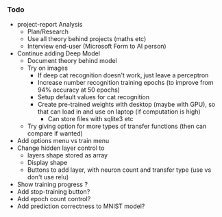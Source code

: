 ### Todo

- project-report Analysis
  - Plan/Research
  - Use all theory behind projects (maths etc)
  - Interview end-user (Microsoft Form to AI person)
- Continue adding Deep Model
  - Document theory behind model
  - Try on images
    - If deep cat recognition doesn't work, just leave a perceptron
    - Increase number recognition training epochs (to improve from 94% accuracy at 50 epochs)
    - Setup default values for cat recognition
    - Create pre-trained weights with desktop (maybe with GPU), so that can load in and use on laptop (if computation is high)
      - Can store files with sqlite3 etc
  - Try giving option for more types of transfer functions (then can compare if wanted)
- Add options menu vs train menu
- Change hidden layer control to
  - layers shape stored as array
  - Display shape
  - Buttons to add layer, with neuron count and transfer type (use vs don't use relu)
- Show training progress ?
- Add stop-training button?
- Add epoch count control?
- Add prediction correctness to MNIST model?